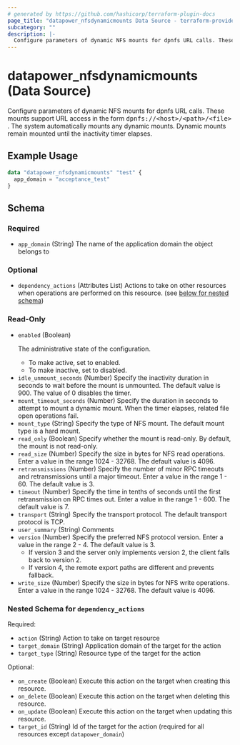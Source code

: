 ```yaml
---
# generated by https://github.com/hashicorp/terraform-plugin-docs
page_title: "datapower_nfsdynamicmounts Data Source - terraform-provider-datapower"
subcategory: ""
description: |-
  Configure parameters of dynamic NFS mounts for dpnfs URL calls. These mounts support URL access in the form dpnfs://&lt;host>/&lt;path>/&lt;file> . The system automatically mounts any dynamic mounts. Dynamic mounts remain mounted until the inactivity timer elapses.
---
```


# datapower_nfsdynamicmounts (Data Source)

Configure parameters of dynamic NFS mounts for dpnfs URL calls. These mounts support URL access in the form <tt>dpnfs://&lt;host>/&lt;path>/&lt;file></tt> . The system automatically mounts any dynamic mounts. Dynamic mounts remain mounted until the inactivity timer elapses.

## Example Usage

```terraform
data "datapower_nfsdynamicmounts" "test" {
  app_domain = "acceptance_test"
}
```

<!-- schema generated by tfplugindocs -->
## Schema

### Required

- `app_domain` (String) The name of the application domain the object belongs to

### Optional

- `dependency_actions` (Attributes List) Actions to take on other resources when operations are performed on this resource. (see [below for nested schema](#nestedatt--dependency_actions))

### Read-Only

- `enabled` (Boolean) <p>The administrative state of the configuration.</p><ul><li>To make active, set to enabled.</li><li>To make inactive, set to disabled.</li></ul>
- `idle_unmount_seconds` (Number) Specify the inactivity duration in seconds to wait before the mount is unmounted. The default value is 900. The value of 0 disables the timer.
- `mount_timeout_seconds` (Number) Specify the duration in seconds to attempt to mount a dynamic mount. When the timer elapses, related file open operations fail.
- `mount_type` (String) Specify the type of NFS mount. The default mount type is a hard mount.
- `read_only` (Boolean) Specify whether the mount is read-only. By default, the mount is not read-only.
- `read_size` (Number) Specify the size in bytes for NFS read operations. Enter a value in the range 1024 - 32768. The default value is 4096.
- `retransmissions` (Number) Specify the number of minor RPC timeouts and retransmissions until a major timeout. Enter a value in the range 1 - 60. The default value is 3.
- `timeout` (Number) Specify the time in tenths of seconds until the first retransmission on RPC times out. Enter a value in the range 1 - 600. The default value is 7.
- `transport` (String) Specify the transport protocol. The default transport protocol is TCP.
- `user_summary` (String) Comments
- `version` (Number) Specify the preferred NFS protocol version. Enter a value in the range 2 - 4. The default value is 3. <ul><li>If version 3 and the server only implements version 2, the client falls back to version 2.</li><li>If version 4, the remote export paths are different and prevents fallback.</li></ul>
- `write_size` (Number) Specify the size in bytes for NFS write operations. Enter a value in the range 1024 - 32768. The default value is 4096.

<a id="nestedatt--dependency_actions"></a>
### Nested Schema for `dependency_actions`

Required:

- `action` (String) Action to take on target resource
- `target_domain` (String) Application domain of the target for the action
- `target_type` (String) Resource type of the target for the action

Optional:

- `on_create` (Boolean) Execute this action on the target when creating this resource.
- `on_delete` (Boolean) Execute this action on the target when deleting this resource.
- `on_update` (Boolean) Execute this action on the target when updating this resource.
- `target_id` (String) Id of the target for the action (required for all resources except `datapower_domain`)

